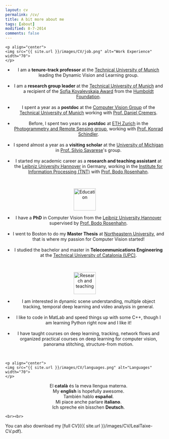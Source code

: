 ```yaml
---
layout: cv
permalink: /cv/
title: A bit more about me
tags: [about]
modified: 8-7-2014
comments: false
---
```



<section>

    <p align="center">
    <img src="{{ site.url }}/images/CV/job.png" alt="Work Experience"  width="70">
    </p>
  <div style="text-align:center"><ul>
  <li>I am a <strong> tenure-track professor </strong> at the <a href="http://www.tum.de/en/homepage/" target="_blank">Technical University of Munich</a> leading the Dynamic Vision and Learning group.</li>
  <br>
  <li>I am a <strong> research group leader </strong> at the <a href="http://www.tum.de/en/homepage/" target="_blank">Technical University of Munich</a> and a recipient of the <a href="https://www.humboldt-foundation.de/web/52671081.html" target="_blank"> Sofja Kovalevskaja Award</a> from the <a href="https://www.humboldt-foundation.de/web/home.html" target="_blank"> Humboldt Foundation</a>.</li>
  <br>
  <li>I spent a year as a <strong> postdoc </strong> at the <a href="https://vision.in.tum.de/">Computer Vision Group</a> of the <a href="http://www.tum.de/en/homepage/" target="_blank">Technical University of Munich</a> working with <a href="https://vision.in.tum.de/members/cremers">Prof. Daniel Cremers</a>. </li>
  <br>
 <li> Before, I spent two years as <strong>postdoc</strong> at <a href="https://www.ethz.ch/en.html">ETH Zurich</a> in the <a href="http://www.prs.igp.ethz.ch/">Photogrammetry and Remote Sensing group</a>, working with <a href="http://www.prs.igp.ethz.ch/content/specialinterest/baug/institute-igp/photogrammetry-and-remote-sensing/en/group/people/person-detail.html?persid=143986">Prof. Konrad Schindler</a>. </li> 
  <br>
 <li> I spend almost a year as a <strong>visiting scholar</strong> at the <a href="https://www.umich.edu/">University of Michigan</a> in <a href="http://cvgl.stanford.edu/silvio/">Prof. Silvio Savarese</a>'s group. </li> 
 <br>
 <li> I started my academic career as a <strong> research and teaching assistant</strong> at the <a href="http://www.uni-hannover.de/">Leibniz University Hannover</a> in Germany, working in the <a href="https://www.tnt.uni-hannover.de/">Institute for Information Processing (TNT)</a> with <a href="https://www.tnt.uni-hannover.de/staff/rosenhahn/">Prof. Bodo Rosenhahn</a>. </li></ul> </div>

  <br>
  
  
  <p align="center">
    <img src="{{ site.url }}/images/CV/education.png" alt="Education" width="70">
    </p>
  <div style="text-align:center"><ul><li>I have a <strong>PhD</strong> in Computer Vision from the <a href="">Leibniz University Hannover</a> supervised by <a href="https://www.tnt.uni-hannover.de/staff/rosenhahn/">Prof. Bodo Rosenhahn</a>. </li>
  <br>
   <li> I went to Boston to do my <strong>Master Thesis</strong> at <a href="http://www.northeastern.edu/">Northeastern University</a>, and that is where my passion for Computer Vision started!</li>
    <br>

 <li> I studied the bachelor and master in <strong>Telecommunications Engineering</strong> at the <a href="http://www.upc.edu/?set_language=en">Technical University of Catalonia (UPC)</a>.</li> 
 
</ul> </div>

<br>

  <p align="center">
    <img src="{{ site.url }}/images/CV/pencil.png" alt="Research and teaching" width="70">
    </p>
  <div style="text-align:center"><ul><li>I am interested in dynamic scene understanding, multiple object tracking, temporal deep learning and video analysis in general.</li>
  <br>
   <li> I like to code in MatLab and speed things up with some C++, though I am learning Python right now and I like it!</li>
    <br>

 <li> I have taught courses on deep learning, tracking, network flows and organized practical courses on deep learning for computer vision, panorama stitching, structure-from motion.</li> 
 
</ul> </div>


  <br>
  
    <p align="center">
    <img src="{{ site.url }}/images/CV/languages.png" alt="Languages" width="70">
    </p>
  <div style="text-align:center"><ul>
  El <strong>catal&agrave;</strong> &eacute;s la meva llengua materna. 
  <br>
My <strong>english</strong> is hopefully awesome.
 <br>
 Tambi&eacute;n hablo <strong>espa&ntilde;ol</strong>.
    <br>
Mi piace anche parlare <strong>italiano</strong>.
 <br>
Ich spreche ein bisschen <strong>Deutsch</strong>.
 
</ul> </div>

    
    <br><br>
</section>

    
    
You can also download my [full CV]({{ site.url }}/images/CV/LealTaixe-CV.pdf).

